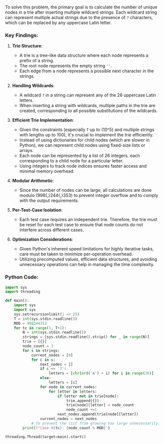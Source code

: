 To solve this problem, the primary goal is to calculate the number of unique nodes in a trie after inserting multiple wildcard strings. Each wildcard string can represent multiple actual strings due to the presence of `?` characters, which can be replaced by any uppercase Latin letter.

### Key Findings:

1. **Trie Structure**:
   - A trie is a tree-like data structure where each node represents a prefix of a string.
   - The root node represents the empty string `''`.
   - Each edge from a node represents a possible next character in the strings.

2. **Handling Wildcards**:
   - A wildcard `?` in a string can represent any of the 26 uppercase Latin letters.
   - When inserting a string with wildcards, multiple paths in the trie are created, corresponding to all possible substitutions of the wildcards.

3. **Efficient Trie Implementation**:
   - Given the constraints (especially `T` up to \(10^5\) and multiple strings with lengths up to 100), it's crucial to implement the trie efficiently.
   - Instead of using dictionaries for child nodes (which are slower in Python), we can represent child nodes using fixed-size lists or arrays.
   - Each node can be represented by a list of 26 integers, each corresponding to a child node for a particular letter.
   - Using integers to track node indices ensures faster access and minimal memory overhead.

4. **Modular Arithmetic**:
   - Since the number of nodes can be large, all calculations are done modulo \(998{,}244{,}353\) to prevent integer overflow and to comply with the output requirements.

5. **Per-Test-Case Isolation**:
   - Each test case requires an independent trie. Therefore, the trie must be reset for each test case to ensure that node counts do not interfere across different cases.

6. **Optimization Considerations**:
   - Given Python's inherent speed limitations for highly iterative tasks, care must be taken to minimize per-operation overhead.
   - Utilizing precomputed values, efficient data structures, and avoiding unnecessary operations can help in managing the time complexity.

### Python Code:

```python
import sys
import threading

def main():
    import sys
    import sys
    sys.setrecursionlimit(1 << 25)
    T = int(sys.stdin.readline())
    MOD = 998244353
    for tc in range(1, T+1):
        N = int(sys.stdin.readline())
        strings = [sys.stdin.readline().strip() for _ in range(N)]
        trie = [{}]
        node_count = 1
        for s in strings:
            current_nodes = [0]
            for c in s:
                next_nodes = []
                if c == '?':
                    letters = [chr(ord('A') + i) for i in range(26)]
                else:
                    letters = [c]
                for node in current_nodes:
                    for letter in letters:
                        if letter not in trie[node]:
                            trie.append({})
                            trie[node][letter] = node_count
                            node_count +=1
                        next_nodes.append(trie[node][letter])
                current_nodes = next_nodes
            # To prevent the list from growing too large unnecessarily, optionally clear next_nodes
        print(f"Case #{tc}: {node_count % MOD}")

threading.Thread(target=main).start()
```
